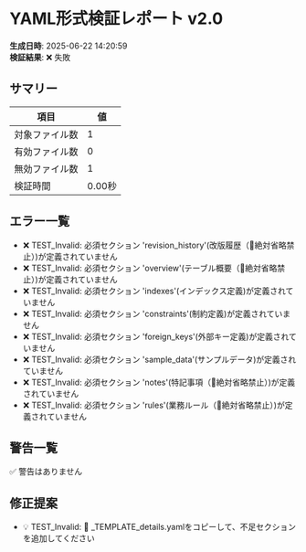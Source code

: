 # YAML形式検証レポート v2.0

**生成日時**: 2025-06-22 14:20:59  
**検証結果**: ❌ 失敗

## サマリー

| 項目 | 値 |
|------|-----|
| 対象ファイル数 | 1 |
| 有効ファイル数 | 0 |
| 無効ファイル数 | 1 |
| 検証時間 | 0.00秒 |

## エラー一覧

- ❌ TEST_Invalid: 必須セクション 'revision_history'(改版履歴（🔴絶対省略禁止）)が定義されていません
- ❌ TEST_Invalid: 必須セクション 'overview'(テーブル概要（🔴絶対省略禁止）)が定義されていません
- ❌ TEST_Invalid: 必須セクション 'indexes'(インデックス定義)が定義されていません
- ❌ TEST_Invalid: 必須セクション 'constraints'(制約定義)が定義されていません
- ❌ TEST_Invalid: 必須セクション 'foreign_keys'(外部キー定義)が定義されていません
- ❌ TEST_Invalid: 必須セクション 'sample_data'(サンプルデータ)が定義されていません
- ❌ TEST_Invalid: 必須セクション 'notes'(特記事項（🔴絶対省略禁止）)が定義されていません
- ❌ TEST_Invalid: 必須セクション 'rules'(業務ルール（🔴絶対省略禁止）)が定義されていません

## 警告一覧

✅ 警告はありません

## 修正提案

- 💡 TEST_Invalid: 🔧 _TEMPLATE_details.yamlをコピーして、不足セクションを追加してください
